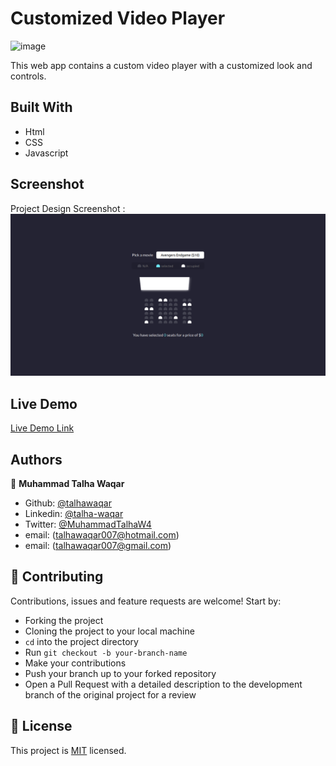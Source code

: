 # Customized Video Player

![image](./imgs/Screenshot.png)

This web app contains a custom video player with a customized look and controls. 

## Built With

- Html
- CSS
- Javascript

## Screenshot
Project Design Screenshot : ![Project Design](images/screenshot.png)

## Live Demo

[Live Demo Link](https://talhawaqar.github.io/Movie-Seat-Booking/)

## Authors

👤 **Muhammad Talha Waqar**

- Github: [@talhawaqar](https://github.com/talhawaqar)
- Linkedin: [@talha-waqar](https://www.linkedin.com/in/talha-waqar-977257145/)
- Twitter: [@MuhammadTalhaW4](https://twitter.com/MuhammadTalhaW4)
- email: (talhawaqar007@hotmail.com)
- email: (talhawaqar007@gmail.com)

## 🤝 Contributing

Contributions, issues and feature requests are welcome! Start by:

- Forking the project
- Cloning the project to your local machine
- `cd` into the project directory
- Run `git checkout -b your-branch-name`
- Make your contributions
- Push your branch up to your forked repository
- Open a Pull Request with a detailed description to the development branch of the original project for a review

## 📝 License

This project is [MIT](https://opensource.org/licenses/MIT) licensed.
